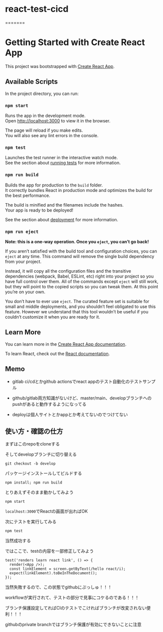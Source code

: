 # react-test-cicd
=======
# Getting Started with Create React App

This project was bootstrapped with [Create React App](https://github.com/facebook/create-react-app).

## Available Scripts

In the project directory, you can run:

### `npm start`

Runs the app in the development mode.\
Open [http://localhost:3000](http://localhost:3000) to view it in the browser.

The page will reload if you make edits.\
You will also see any lint errors in the console.

### `npm test`

Launches the test runner in the interactive watch mode.\
See the section about [running tests](https://facebook.github.io/create-react-app/docs/running-tests) for more information.

### `npm run build`

Builds the app for production to the `build` folder.\
It correctly bundles React in production mode and optimizes the build for the best performance.

The build is minified and the filenames include the hashes.\
Your app is ready to be deployed!

See the section about [deployment](https://facebook.github.io/create-react-app/docs/deployment) for more information.

### `npm run eject`

**Note: this is a one-way operation. Once you `eject`, you can’t go back!**

If you aren’t satisfied with the build tool and configuration choices, you can `eject` at any time. This command will remove the single build dependency from your project.

Instead, it will copy all the configuration files and the transitive dependencies (webpack, Babel, ESLint, etc) right into your project so you have full control over them. All of the commands except `eject` will still work, but they will point to the copied scripts so you can tweak them. At this point you’re on your own.

You don’t have to ever use `eject`. The curated feature set is suitable for small and middle deployments, and you shouldn’t feel obligated to use this feature. However we understand that this tool wouldn’t be useful if you couldn’t customize it when you are ready for it.

## Learn More

You can learn more in the [Create React App documentation](https://facebook.github.io/create-react-app/docs/getting-started).

To learn React, check out the [React documentation](https://reactjs.org/).


## Memo

- gitlab ci/cdとかgithub actionsでreact appのテスト自動化のテストサンプル

- github/gitlab両方知識がないけど、master/main、developブランチへのpushがあると動作するようになってる

- deployは個人サイトとかappとか考えてないのでつけてない

## 使い方・確認の仕方

まずはこのrepoをcloneする

そしてdevelopブランチに切り替える

`git checkout -b develop`

パッケージインストールしてビルドする

`npm install; npm run build`

とりあえずそのまま動かしてみよう

`npm start`

`localhost:3000`でReactの画面が出ればOK

次にテストを実行してみる

`npm test`

当然成功する

ではここで、testの内容を一部修正してみよう

``` App.test.tsx
test('renders learn react link', () => {
  render(<App />);
  const linkElement = screen.getByText(/hello react/i);
  expect(linkElement).toBeInTheDocument();
});
```
当然失敗するので、この状態でgithubにぷっしゅ！！！

workflowが実行されて、テストの部分で見事にコケるのである！！！

ブランチ保護設定してればCIのテストでこければブランチが改変されない便利！！！

githubのprivate branchではブランチ保護が有効にできないことに注意
